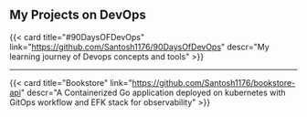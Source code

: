## My Projects on DevOps 

{{< card title="#90DaysOFDevOps" link="https://github.com/Santosh1176/90DaysOfDevOps" descr="My learning journey of Devops concepts and tools" >}}

---

{{< card title="Bookstore" link="https://github.com/Santosh1176/bookstore-api" descr="A Containerized Go application deployed on kubernetes with GitOps workflow and EFK stack for observability" >}}


